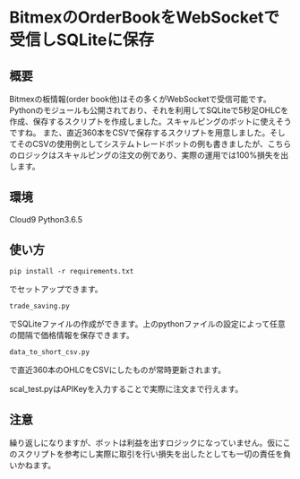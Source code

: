 # BitmexのOrderBookをWebSocketで受信しSQLiteに保存

## 概要
Bitmexの板情報(order book他)はその多くがWebSocketで受信可能です。
Pythonのモジュールも公開されており、それを利用してSQLiteで5秒足OHLCを作成、保存するスクリプトを作成しました。スキャルピングのボットに使えそうですね。
また、直近360本をCSVで保存するスクリプトを用意しました。そしてそのCSVの使用例としてシステムトレードボットの例も書きましたが、こちらのロジックはスキャルピングの注文の例であり、実際の運用では100%損失を出します。


## 環境
Cloud9 Python3.6.5

## 使い方

```pip install -r requirements.txt```

でセットアップできます。

```trade_saving.py```

でSQLiteファイルの作成ができます。上のpythonファイルの設定によって任意の間隔で価格情報を保存できます。

```data_to_short_csv.py```

で直近360本のOHLCをCSVにしたものが常時更新されます。

scal_test.pyはAPIKeyを入力することで実際に注文まで行えます。

## 注意
繰り返しになりますが、ボットは利益を出すロジックになっていません。仮にこのスクリプトを参考にし実際に取引を行い損失を出したとしても一切の責任を負いかねます。
